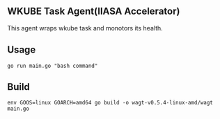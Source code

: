 ## WKUBE Task Agent(IIASA Accelerator)
This agent wraps wkube task and monotors its health. 

## Usage
`go run main.go "bash command"`

## Build
`env GOOS=linux GOARCH=amd64 go build -o wagt-v0.5.4-linux-amd/wagt main.go`